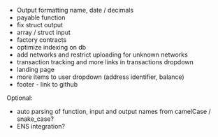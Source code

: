 - Output formatting name, date / decimals
- payable function
- fix struct output
- array / struct input
- factory contracts
- optimize indexing on db
- add networks and restrict uploading for unknown networks
- transaction tracking and more links in transactions dropdown
- landing page
- more items to user dropdown (address identifier, balance)
- footer - link to github

Optional:

- auto parsing of function, input and output names from camelCase / snake_case?
- ENS integration?
